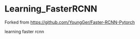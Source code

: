 # Learning_FasterRCNN
Forked from https://github.com/YoungGer/Faster-RCNN-Pytorch

learning faster rcnn
